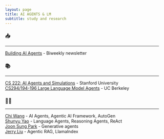 ```yaml
---
layout: page
title: AI AGENTS & LM
subtitle: study and research
---
```


### 📥

---
[Building AI Agents](https://www.buildingaiagents.ai/) - Biweekly newsletter

### 📚

---
[CS 222: AI Agents and Simulations](https://joonspk-research.github.io/cs222-fall24/index.html) - Stanford University  
[CS294/194-196 Large Language Model Agents](https://llmagents-learning.org/f24) - UC Berkeley

### 🧑‍💻

---
[Chi Wang](https://x.com/chi_wang_) - AI Agents, Agentic AI Framework, AutoGen  
[Shunyu Yao](https://ysymyth.github.io/) - Language Agents, Reasoning Agents, ReAct  
[Joon Sung Park](https://www.joonsungpark.com/) - Generative agents  
[Jerry Liu](https://x.com/jerryjliu0) - Agentic RAG, LlamaIndex  
